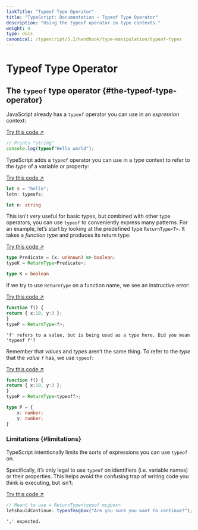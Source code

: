 ```yaml
---
linkTitle: "Typeof Type Operator"
title: "TypeScript: Documentation - Typeof Type Operator"
description: "Using the typeof operator in type contexts."
weight: 4
type: docs
canonical: /typescript/5.2/handbook/type-manipulation/typeof-types
---
```


# Typeof Type Operator

## The `typeof` type operator {#the-typeof-type-operator}

JavaScript already has a `typeof` operator you can use in an *expression* context:

[Try this code ↗](https://www.typescriptlang.org/play#code/PTAEAUCcEsDsBcDOoBEj41gcxQKAMYD2sihANgKYB0ZhWAFPAJ4AOFhAZqgBIVm2gA7oUhkAJigCUAbiA)

```ts
// Prints "string"
console.log(typeof"Hello world");
```

TypeScript adds a `typeof` operator you can use in a *type* context to refer to the *type* of a variable or property:

[Try this code ↗](https://www.typescriptlang.org/play#code/DYUwLgBAzhC8ECIAWJjAPYINwChSQDsAuCMATwAcR0AzaXAegYggD0B+IA)

```ts
let s = "hello";
letn: typeofs;

let n: string
```

This isn’t very useful for basic types, but combined with other type operators, you can use `typeof` to conveniently express many patterns.
For an example, let’s start by looking at the predefined type `ReturnType<T>`.
It takes a *function type* and produces its return type:

[Try this code ↗](https://www.typescriptlang.org/play#code/C4TwDgpgBACgThAJgSwMYENjQLxQBQAeAXFAK4B2A1uQPYDu5AlFNgHxQBGNNANhOuQDcAKFCQoAaRZQAShGCk45ACrgIAHnhI0mCKxEB6A1BMA9APxA)

```ts
type Predicate = (x: unknown) => boolean;
typeK = ReturnType<Predicate>;

type K = boolean
```

If we try to use `ReturnType` on a function name, we see an instructive error:

[Try this code ↗](https://www.typescriptlang.org/play#code/PTAEAEFMCdoe2gZwFygEwHYAsBOAUAGYCuAdgMYAuAlnCaAQBQCUoA3nqKNJBUdHa1AAPVAEYADABpQAT1QBmUAF8A3HiV4KMgA6RQABVABeUACUefEgBUdkADwEAfCqA)

```ts
function f() {
return { x:10, y:3 };
}
typeP = ReturnType<f>;
```

```text {filename="Generated error"}
'f' refers to a value, but is being used as a type here. Did you mean 'typeof f'?
```

Remember that *values* and *types* aren’t the same thing.
To refer to the *type* that the *value `f`* has, we use `typeof`:

[Try this code ↗](https://www.typescriptlang.org/play#code/GYVwdgxgLglg9mABMAFASkQbwFCMQJwFMoR8lNEAPALkQEYAGAGkQE9aBmRAXwG5tu2KKwAOhRAAVEAXkQAlYqTAAVUYQA8wsXGDIAfPwD0hvIgB6AfiA)

```ts
function f() {
return { x:10, y:3 };
}
typeP = ReturnType<typeoff>;

type P = {
    x: number;
    y: number;
}
```

### Limitations {#limitations}

TypeScript intentionally limits the sorts of expressions you can use `typeof` on.

Specifically, it’s only legal to use `typeof` on identifiers (i.e. variable names) or their properties.
This helps avoid the confusing trap of writing code you think is executing, but isn’t:

[Try this code ↗](https://www.typescriptlang.org/play#code/PTAEAEFMCdoe2gZwFygIwAYMFYBQATSAYwBsBDaSUIuAO0QBdQBbRAcwCM4APVACgAO8ZgIapG0AJa02ASlABeAHygucEpDK0A3LhCgGATwFVWnHotBbDu-QFoHRAK4MHdvWACym2kwZxQJ0QqBVAAJUgGJ2haABVjSAAeIxM4ADMWdi5uJVwNJkQACzgnEnwAYToGaSdIVBTIdMzzbj4AIgBBSlBDEtBEaKpep1AAdy0-AJpfGsgAfjbZbSA)

```ts
// Meant to use = ReturnType<typeof msgbox>
letshouldContinue: typeofmsgbox("Are you sure you want to continue?");
```

```text {filename="Generated error"}
',' expected.
```
